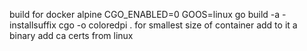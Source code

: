 build for docker alpine CGO_ENABLED=0 GOOS=linux go build -a -installsuffix cgo -o coloredpi . 
for smallest size of container add to it a binary
add ca certs from linux